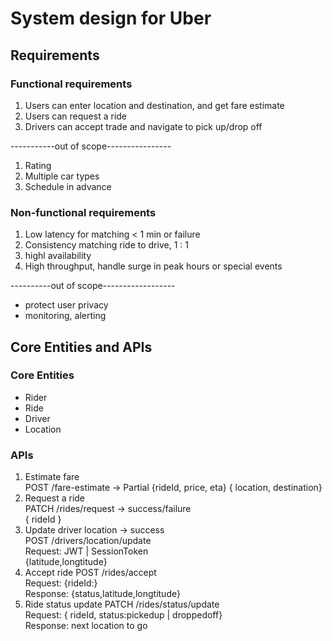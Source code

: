 # System design for Uber
## Requirements
### Functional requirements
1. Users can enter location and destination, and get fare estimate
2. Users can request a ride
3. Drivers can accept trade and navigate to pick up/drop off

-----------out of scope----------------  
1. Rating
2. Multiple car types
3. Schedule in advance

### Non-functional requirements
1. Low latency for matching < 1 min or failure
2. Consistency matching ride to drive, 1 : 1
3. highl availability
4. High throughput, handle surge in peak hours or special events

----------out of scope------------------  
- protect user privacy
- monitoring, alerting

## Core Entities and APIs
### Core Entities
- Rider
- Ride
- Driver
- Location

### APIs
1. Estimate fare  
   POST /fare-estimate  -> Partial<Ride> {rideId, price, eta}
    { location, destination}
2. Request a ride  
   PATCH /rides/request -> success/failure  
   { rideId }
3. Update driver location -> success  
   POST /drivers/location/update  
   Request: JWT | SessionToken  
   {latitude,longtitude}  
4. Accept ride
   POST /rides/accept  
   Request: {rideId:}  
   Response: {status,latitude,longtitude}  
5. Ride status update
   PATCH /rides/status/update  
   Request: { rideId, status:pickedup | droppedoff}       
   Response: next location to go   

